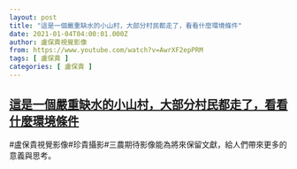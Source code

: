 ```yaml
---
layout: post
title: "這是一個嚴重缺水的小山村，大部分村民都走了，看看什麼環境條件"
date: 2021-01-04T04:00:01.000Z
author: 盧保貴視覺影像
from: https://www.youtube.com/watch?v=AwrXF2epPRM
tags: [ 盧保貴 ]
categories: [ 盧保貴 ]
---
```

<!--1609732801000-->
[這是一個嚴重缺水的小山村，大部分村民都走了，看看什麼環境條件](https://www.youtube.com/watch?v=AwrXF2epPRM)
------

<div>
#盧保貴視覺影像#珍貴攝影#三農期待影像能為將來保留文獻，給人們帶來更多的意義與思考。
</div>
